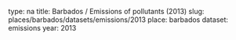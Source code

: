 type: na
title: Barbados / Emissions of pollutants (2013)
slug: places/barbados/datasets/emissions/2013
place: barbados
dataset: emissions
year: 2013
